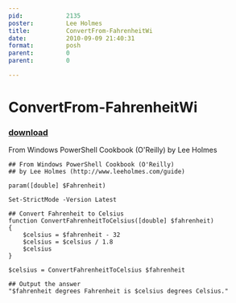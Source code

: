 ```yaml
---
pid:            2135
poster:         Lee Holmes
title:          ConvertFrom-FahrenheitWi
date:           2010-09-09 21:40:31
format:         posh
parent:         0
parent:         0

---
```


# ConvertFrom-FahrenheitWi

### [download](2135.ps1)

From Windows PowerShell Cookbook (O'Reilly) by Lee Holmes

```posh
## From Windows PowerShell Cookbook (O'Reilly)
## by Lee Holmes (http://www.leeholmes.com/guide)

param([double] $Fahrenheit)

Set-StrictMode -Version Latest

## Convert Fahrenheit to Celsius
function ConvertFahrenheitToCelsius([double] $fahrenheit)
{
    $celsius = $fahrenheit - 32
    $celsius = $celsius / 1.8
    $celsius
}

$celsius = ConvertFahrenheitToCelsius $fahrenheit

## Output the answer
"$fahrenheit degrees Fahrenheit is $celsius degrees Celsius."
```
